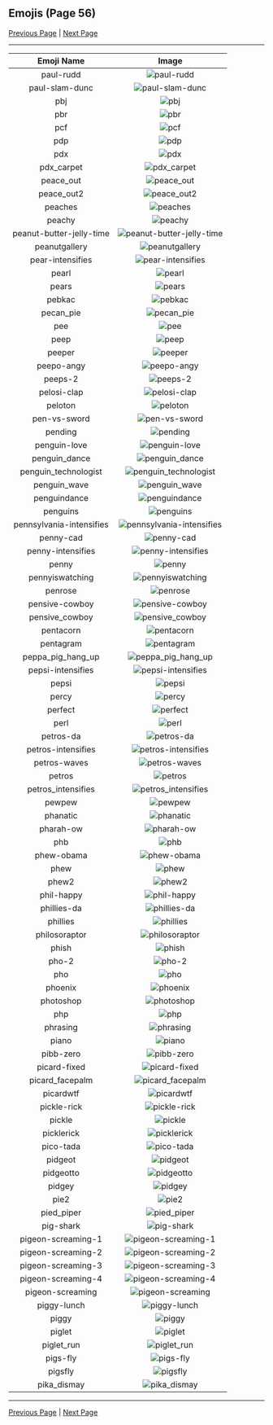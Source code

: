 
  ## Emojis (Page 56)

  [Previous Page](/docs/hashicorp/page-p-0055.md)
   | [Next Page](/docs/hashicorp/page-p-0057.md)

  <hr />

  |Emoji Name|Image|
  | :-: | :-: |
  |paul-rudd| ![paul-rudd](/emojis/hashicorp/paul-rudd.png)|
  |paul-slam-dunc| ![paul-slam-dunc](/emojis/hashicorp/paul-slam-dunc.png)|
  |pbj| ![pbj](/emojis/hashicorp/pbj.png)|
  |pbr| ![pbr](/emojis/hashicorp/pbr.png)|
  |pcf| ![pcf](/emojis/hashicorp/pcf.png)|
  |pdp| ![pdp](/emojis/hashicorp/pdp.jpg)|
  |pdx| ![pdx](/emojis/hashicorp/pdx.jpg)|
  |pdx_carpet| ![pdx_carpet](/emojis/hashicorp/pdx_carpet.gif)|
  |peace_out| ![peace_out](/emojis/hashicorp/peace_out.jpg)|
  |peace_out2| ![peace_out2](/emojis/hashicorp/peace_out2.gif)|
  |peaches| ![peaches](/emojis/hashicorp/peaches.png)|
  |peachy| ![peachy](/emojis/hashicorp/peachy.gif)|
  |peanut-butter-jelly-time| ![peanut-butter-jelly-time](/emojis/hashicorp/peanut-butter-jelly-time.gif)|
  |peanutgallery| ![peanutgallery](/emojis/hashicorp/peanutgallery.gif)|
  |pear-intensifies| ![pear-intensifies](/emojis/hashicorp/pear-intensifies.gif)|
  |pearl| ![pearl](/emojis/hashicorp/pearl.png)|
  |pears| ![pears](/emojis/hashicorp/pears.png)|
  |pebkac| ![pebkac](/emojis/hashicorp/pebkac.jpg)|
  |pecan_pie| ![pecan_pie](/emojis/hashicorp/pecan_pie.png)|
  |pee| ![pee](/emojis/hashicorp/pee.png)|
  |peep| ![peep](/emojis/hashicorp/peep.jpg)|
  |peeper| ![peeper](/emojis/hashicorp/peeper.png)|
  |peepo-angy| ![peepo-angy](/emojis/hashicorp/peepo-angy.png)|
  |peeps-2| ![peeps-2](/emojis/hashicorp/peeps-2.png)|
  |pelosi-clap| ![pelosi-clap](/emojis/hashicorp/pelosi-clap.jpg)|
  |peloton| ![peloton](/emojis/hashicorp/peloton.png)|
  |pen-vs-sword| ![pen-vs-sword](/emojis/hashicorp/pen-vs-sword.png)|
  |pending| ![pending](/emojis/hashicorp/pending.png)|
  |penguin-love| ![penguin-love](/emojis/hashicorp/penguin-love.gif)|
  |penguin_dance| ![penguin_dance](/emojis/hashicorp/penguin_dance.gif)|
  |penguin_technologist| ![penguin_technologist](/emojis/hashicorp/penguin_technologist.png)|
  |penguin_wave| ![penguin_wave](/emojis/hashicorp/penguin_wave.png)|
  |penguindance| ![penguindance](/emojis/hashicorp/penguindance.gif)|
  |penguins| ![penguins](/emojis/hashicorp/penguins.png)|
  |pennsylvania-intensifies| ![pennsylvania-intensifies](/emojis/hashicorp/pennsylvania-intensifies.gif)|
  |penny-cad| ![penny-cad](/emojis/hashicorp/penny-cad.png)|
  |penny-intensifies| ![penny-intensifies](/emojis/hashicorp/penny-intensifies.gif)|
  |penny| ![penny](/emojis/hashicorp/penny.png)|
  |pennyiswatching| ![pennyiswatching](/emojis/hashicorp/pennyiswatching.png)|
  |penrose| ![penrose](/emojis/hashicorp/penrose.png)|
  |pensive-cowboy| ![pensive-cowboy](/emojis/hashicorp/pensive-cowboy.png)|
  |pensive_cowboy| ![pensive_cowboy](/emojis/hashicorp/pensive_cowboy.png)|
  |pentacorn| ![pentacorn](/emojis/hashicorp/pentacorn.jpg)|
  |pentagram| ![pentagram](/emojis/hashicorp/pentagram.png)|
  |peppa_pig_hang_up| ![peppa_pig_hang_up](/emojis/hashicorp/peppa_pig_hang_up.png)|
  |pepsi-intensifies| ![pepsi-intensifies](/emojis/hashicorp/pepsi-intensifies.gif)|
  |pepsi| ![pepsi](/emojis/hashicorp/pepsi.png)|
  |percy| ![percy](/emojis/hashicorp/percy.png)|
  |perfect| ![perfect](/emojis/hashicorp/perfect.gif)|
  |perl| ![perl](/emojis/hashicorp/perl.gif)|
  |petros-da| ![petros-da](/emojis/hashicorp/petros-da.png)|
  |petros-intensifies| ![petros-intensifies](/emojis/hashicorp/petros-intensifies.gif)|
  |petros-waves| ![petros-waves](/emojis/hashicorp/petros-waves.gif)|
  |petros| ![petros](/emojis/hashicorp/petros.png)|
  |petros_intensifies| ![petros_intensifies](/emojis/hashicorp/petros_intensifies.gif)|
  |pewpew| ![pewpew](/emojis/hashicorp/pewpew.png)|
  |phanatic| ![phanatic](/emojis/hashicorp/phanatic.png)|
  |pharah-ow| ![pharah-ow](/emojis/hashicorp/pharah-ow.png)|
  |phb| ![phb](/emojis/hashicorp/phb.jpg)|
  |phew-obama| ![phew-obama](/emojis/hashicorp/phew-obama.gif)|
  |phew| ![phew](/emojis/hashicorp/phew.jpg)|
  |phew2| ![phew2](/emojis/hashicorp/phew2.png)|
  |phil-happy| ![phil-happy](/emojis/hashicorp/phil-happy.png)|
  |phillies-da| ![phillies-da](/emojis/hashicorp/phillies-da.png)|
  |phillies| ![phillies](/emojis/hashicorp/phillies.png)|
  |philosoraptor| ![philosoraptor](/emojis/hashicorp/philosoraptor.png)|
  |phish| ![phish](/emojis/hashicorp/phish.jpg)|
  |pho-2| ![pho-2](/emojis/hashicorp/pho-2.png)|
  |pho| ![pho](/emojis/hashicorp/pho.png)|
  |phoenix| ![phoenix](/emojis/hashicorp/phoenix.gif)|
  |photoshop| ![photoshop](/emojis/hashicorp/photoshop.png)|
  |php| ![php](/emojis/hashicorp/php.png)|
  |phrasing| ![phrasing](/emojis/hashicorp/phrasing.png)|
  |piano| ![piano](/emojis/hashicorp/piano.png)|
  |pibb-zero| ![pibb-zero](/emojis/hashicorp/pibb-zero.png)|
  |picard-fixed| ![picard-fixed](/emojis/hashicorp/picard-fixed.gif)|
  |picard_facepalm| ![picard_facepalm](/emojis/hashicorp/picard_facepalm.png)|
  |picardwtf| ![picardwtf](/emojis/hashicorp/picardwtf.png)|
  |pickle-rick| ![pickle-rick](/emojis/hashicorp/pickle-rick.png)|
  |pickle| ![pickle](/emojis/hashicorp/pickle.png)|
  |picklerick| ![picklerick](/emojis/hashicorp/picklerick.png)|
  |pico-tada| ![pico-tada](/emojis/hashicorp/pico-tada.png)|
  |pidgeot| ![pidgeot](/emojis/hashicorp/pidgeot.png)|
  |pidgeotto| ![pidgeotto](/emojis/hashicorp/pidgeotto.png)|
  |pidgey| ![pidgey](/emojis/hashicorp/pidgey.png)|
  |pie2| ![pie2](/emojis/hashicorp/pie2.png)|
  |pied_piper| ![pied_piper](/emojis/hashicorp/pied_piper.jpg)|
  |pig-shark| ![pig-shark](/emojis/hashicorp/pig-shark.png)|
  |pigeon-screaming-1| ![pigeon-screaming-1](/emojis/hashicorp/pigeon-screaming-1.gif)|
  |pigeon-screaming-2| ![pigeon-screaming-2](/emojis/hashicorp/pigeon-screaming-2.gif)|
  |pigeon-screaming-3| ![pigeon-screaming-3](/emojis/hashicorp/pigeon-screaming-3.gif)|
  |pigeon-screaming-4| ![pigeon-screaming-4](/emojis/hashicorp/pigeon-screaming-4.gif)|
  |pigeon-screaming| ![pigeon-screaming](/emojis/hashicorp/pigeon-screaming.gif)|
  |piggy-lunch| ![piggy-lunch](/emojis/hashicorp/piggy-lunch.gif)|
  |piggy| ![piggy](/emojis/hashicorp/piggy.png)|
  |piglet| ![piglet](/emojis/hashicorp/piglet.png)|
  |piglet_run| ![piglet_run](/emojis/hashicorp/piglet_run.png)|
  |pigs-fly| ![pigs-fly](/emojis/hashicorp/pigs-fly.png)|
  |pigsfly| ![pigsfly](/emojis/hashicorp/pigsfly.jpg)|
  |pika_dismay| ![pika_dismay](/emojis/hashicorp/pika_dismay.png)|

  <hr/>
  
  [Previous Page](/docs/hashicorp/page-p-0055.md)
   | [Next Page](/docs/hashicorp/page-p-0057.md)